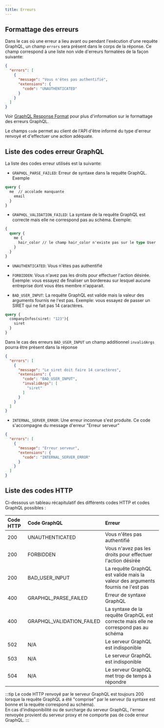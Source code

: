 ```yaml
---
title: Erreurs
---
```


## Formattage des erreurs


Dans le cas où une erreur a lieu avant ou pendant l'exécution d'une requête GraphQL, un champ `errors` sera présent dans le corps de la réponse. Ce champ correspond à une liste non vide d'erreurs formatées de la façon suivante:

```json
{
  "errors": [
    {
      "message": "Vous n'êtes pas authentifié",
      "extensions": {
        "code": "UNAUTHENTICATED"
      }
    }
  ]
}
```
Voir [GraphQL Response Format](https://spec.graphql.org/June2018/#sec-Response-Format) pour plus d'information sur le formattage des erreurs GraphQL.

Le champs `code` permet au client de l'API d'être informé du type d'erreur renvoyé et d'effectuer une action adéquate.

## Liste des codes erreur GraphQL

La liste des codes erreur utilisés est la suivante:

* `GRAPHQL_PARSE_FAILED`: Erreur de syntaxe dans la requête GraphQL. Exemple

```graphql
query {
  me  // accolade manquante
    email
  }
}
```

* `GRAPHQL_VALIDATION_FAILED`: La syntaxe de la requête GraphQL est correcte mais elle ne correspond pas au schéma. Exemple:

```graphql
{
  query {
    me {
      hair_color // le champ hair_color n'existe pas sur le type User
    }
  }
}
```

* `UNAUTHENTICATED`: Vous n'êtes pas authentifié
* `FORBIDDEN`: Vous n'avez pas les droits pour effectuer l'action désirée. Exemple: vous essayez de finaliser un bordereau sur lesquel aucune entreprise dont vous êtes membre n'apparait.

* `BAD_USER_INPUT`: La requête GraphQL est valide mais la valeur des arguments fournis ne l'est pas. Exemple: vous essayez de passer un SIRET qui ne fait pas 14 caractères.

```graphql
query {
  companyInfos(siret: "123"){
    siret
  }
}
```

Dans le cas des erreurs `BAD_USER_INPUT` un champ additionnel `invalidArgs` pourra être présent dans la réponse

```json
{
  "errors": [
    {
      "message": "Le siret doit faire 14 caractères",
      "extensions": {
        "code": "BAD_USER_INPUT",
        "invalidArgs": [
          "siret"
        ]
      }
    }
  ]
}
```

* `INTERNAL_SERVER_ERROR`: Une erreur inconnue s'est produite. Ce code s'accompagne du message d'erreur "Erreur serveur"

```json
{
  "errors": [
    {
      "message": "Erreur serveur",
      "extensions": {
        "code": "INTERNAL_SERVER_ERROR"
      }
    }
  ]
}
```


## Liste des codes HTTP

Ci-dessous un tableau récapitulatif des différents codes HTTP et codes GraphQL possibles :

| Code HTTP | Code GraphQL         | Erreur        |
| :-------- |:-------------------- | :------------- |
| 200       | UNAUTHENTICATED      | Vous n'êtes pas authentifié |
| 200       | FORBIDDEN            | Vous n'avez pas les droits pour effectuer l'action désirée |
| 200       | BAD_USER_INPUT       | La requête GraphQL est valide mais la valeur des arguments fournis ne l'est pas |
| 400       | GRAPHQL_PARSE_FAILED | Erreur de syntaxe GraphQL |
| 400       | GRAPHQL_VALIDATION_FAILED | La syntaxe de la requête GraphQL est correcte mais elle ne correspond pas au schéma |
| 502       |  N/A | Le serveur GraphQL est indisponible |
| 503       |  N/A | Le serveur GraphQL est indisponible |
| 504       |  N/A | Le serveur GraphQL met trop de temps à répondre |


:::tip
Le code HTTP renvoyé par le serveur GraphQL est toujours 200 lorsque la requête GraphQL a été "comprise" par le serveur (la syntaxe est bonne et la requête correspond au schéma). <br/>
En cas d'indisponibilité ou de surcharge du serveur GraphQL, l'erreur renvoyée provient du serveur proxy et ne comporte pas de code erreur GraphQL.
:::